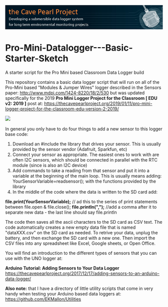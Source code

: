 <img src="https://github.com/EKMallon/The_Cave_Pearl_Project_CURRENT_codebuilds/blob/master/images/CavePearlProjectBanner_130x850px.jpg">

# Pro-Mini-Datalogger---Basic-Starter-Sketch
A starter script for the Pro Mini based Classroom Data Logger build

This repository contains a basic data logger script that will run on all of the Pro-Mini based "Modules &amp; Jumper Wires" logger described in the Sensors paper: http://www.mdpi.com/1424-8220/18/2/530 but was updated specifically for the 2019  **Pro Mini Logger Project for the Classroom [ EDU v2: 2019 ]** post at:
https://thecavepearlproject.org/2019/01/11/pro-mini-logger-project-for-the-classroom-edu-version-2-2019/

<img src="https://github.com/EKMallon/Pro-Mini-Datalogger---Basic-Starter-Sketch/blob/master/images/_CavePearl_ClassroomLogger_2019_640pix.jpg">

In general you only have to do four things to add a new sensor to this logger base code:

1) Download an #include the library that drives your sensor. This is usually provided by the sensor vendor (Adafruit, Sparkfun, etc) 
2) Connect your sensor as appropriate. The easiest ones to work with are often I2C sensors, which should be connected in parallel with the RTC module (since is also an I2C device)
3) Add commands to take a reading from that sensor and put it into a variable at the beginning of the main loop. This is usually means adding:  YourSensorVariable=readsensor();  with the functions provided by the library
4) In the middle of the code where the data is written to the SD card add:

**file.print(YourSensorVariable);** // ad this to the series of print statements between file.open & file.close();
**file.println(",");** //add a comma after it to separate new data - the last line should say file.println

The code then saves all the ascii characters to the SD card as CSV text. The code automatically creates a new empty data file that is named "dataXXX.csv" on the SD card as needed. To retrive your data, unplug the battery, and then exchange the SD card with a new one. Then import the CSV files into any spreadsheet like Excel, Google sheets, or Open Office. 

You will find an introduction to the different types of sensors that you can use with the UNO logger at:

**Arduino Tutorial: Adding Sensors to Your Data Logger**
https://thecavepearlproject.org/2017/12/17/adding-sensors-to-an-arduino-data-logger/

**Also note:** that I have a directory of little utility scripts that come in very handy when testing your Arduino based data loggers at: https://github.com/EKMallon/Utilities

